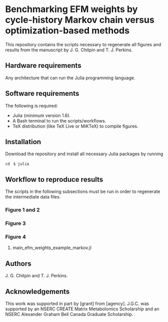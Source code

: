 # Benchmarking EFM weights by cycle-history Markov chain versus optimization-based methods

This repository contains the scripts necessary to regenerate all figures and
results from the manuscript by J. G. Chitpin and T. J. Perkins.

## Hardware requirements

Any architecture that can run the Julia programming language.


## Software requirements

The following is required:

* Julia (minimum version 1.6).
* A Bash terminal to run the scripts/workflows.
* TeX distribution (like TeX Live or MiKTeX) to compile figures.

## Installation

Download the repository and install all necessary Julia packages by running

`cd `
`$ julia `

## Workflow to reproduce results

The scripts in the following subsections must be run in order to regenerate
the intermediate data files.

### Figure 1 and 2


### Figure 3


### Figure 4

1. main_efm_weights_example_markov.jl


## Authors

J. G. Chitpin and T. J. Perkins.


## Acknowledgements

This work was supported in part by [grant] from [agency]. J.G.C. was
supported by an NSERC CREATE Matrix Metabolomics Scholarship and
an NSERC Alexander Graham Bell Canada Graduate Scholarship.

